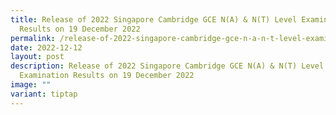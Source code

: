 ```yaml
---
title: Release of 2022 Singapore Cambridge GCE N(A) & N(T) Level Examination
  Results on 19 December 2022
permalink: /release-of-2022-singapore-cambridge-gce-n-a-n-t-level-examination-results-on-19-december-2022/
date: 2022-12-12
layout: post
description: Release of 2022 Singapore Cambridge GCE N(A) & N(T) Level
  Examination Results on 19 December 2022
image: ""
variant: tiptap
---
```

